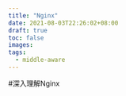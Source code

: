 ```yaml
---
title: "Nginx"
date: 2021-08-03T22:26:02+08:00
draft: true
toc: false
images:
tags:
  - middle-aware
---
```

#深入理解Nginx
